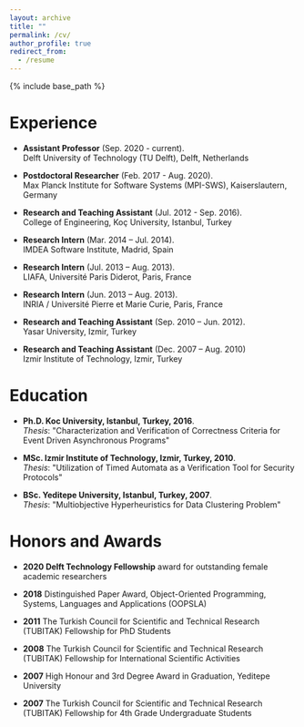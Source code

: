 ```yaml
---
layout: archive
title: ""
permalink: /cv/
author_profile: true
redirect_from:
  - /resume
---
```


{% include base_path %}

Experience
======

* __Assistant Professor__ (Sep. 2020 - current).  
    Delft University of Technology (TU Delft), Delft, Netherlands
	
* __Postdoctoral Researcher__ (Feb. 2017 - Aug. 2020).   
    Max Planck Institute for Software Systems (MPI-SWS), Kaiserslautern, Germany

* __Research and Teaching Assistant__ (Jul. 2012 - Sep. 2016).  
	College of Engineering, Koç University, Istanbul, Turkey

* __Research Intern__ (Mar. 2014 – Jul. 2014).  
	IMDEA Software Institute, Madrid, Spain

* __Research Intern__ (Jul. 2013 – Aug. 2013).  
	LIAFA, Université Paris Diderot, Paris, France

* __Research Intern__ (Jun. 2013 – Aug. 2013).   
	INRIA / Université Pierre et Marie Curie, Paris, France

* __Research and Teaching Assistant__ (Sep. 2010 – Jun. 2012).  
	Yasar University, Izmir, Turkey

* __Research and Teaching Assistant__ (Dec. 2007 – Aug. 2010)   
	Izmir Institute of Technology, Izmir, Turkey


Education
======

* __Ph.D. Koc University, Istanbul, Turkey, 2016__.  
	_Thesis_: "Characterization and Verification of Correctness Criteria for Event Driven Asynchronous Programs"

* __MSc. Izmir Institute of Technology, Izmir, Turkey, 2010__.  
	_Thesis_: "Utilization of Timed Automata as a Verification Tool for Security Protocols" 

* __BSc. Yeditepe University, Istanbul, Turkey, 2007__.  
	_Thesis_: "Multiobjective Hyperheuristics for Data Clustering Problem"

  
Honors and Awards
======

* __2020 Delft Technology Fellowship__ award for outstanding female academic researchers

* __2018__ Distinguished Paper Award, Object-Oriented Programming, Systems, Languages
and Applications (OOPSLA)

* __2011__ The Turkish Council for Scientific and Technical Research (TUBITAK) Fellowship
for PhD Students

* __2008__ The Turkish Council for Scientific and Technical Research (TUBITAK) Fellowship
for International Scientific Activities

* __2007__ High Honour and 3rd Degree Award in Graduation, Yeditepe University

* __2007__ The Turkish Council for Scientific and Technical Research (TUBITAK) Fellowship
for 4th Grade Undergraduate Students

